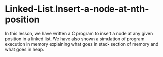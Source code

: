 # Linked-List.Insert-a-node-at-nth-position
In this lesson, we have written a C program to insert a node at any given position in a linked list. We have also shown a simulation of program execution in memory explaining what goes in stack section of memory and what goes in heap.
